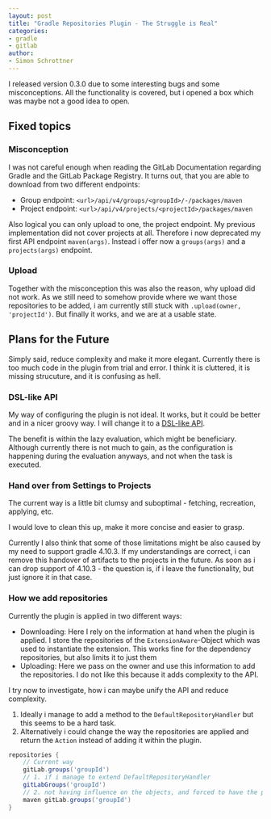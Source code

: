 ```yaml
---
layout: post
title: "Gradle Repositories Plugin - The Struggle is Real"
categories: 
- gradle
- gitlab
author:
- Simon Schrottner
---
```


I released version 0.3.0 due to some interesting bugs and some misconceptions.
All the functionality is covered, but i opened a box which was maybe not a good idea to open.

## Fixed topics

### Misconception

I was not careful enough when reading the GitLab Documentation regarding Gradle and the GitLab Package Registry.
It turns out, that you are able to download from two different endpoints:

- Group endpoint:
    `<url>/api/v4/groups/<groupId>/-/packages/maven`
- Project endpoint:
    `<url>/api/v4/projects/<projectId>/packages/maven`

Also logical you can only upload to one, the project endpoint.
My previous implementation did not cover projects at all.
Therefore i now deprecated my first API endpoint `maven(args)`.
Instead i offer now a `groups(args)` and a `projects(args)` endpoint.

### Upload

Together with the misconception this was also the reason, why upload did not work.
As we still need to somehow provide where we want those repositories to be added, i am currently still stuck with `.upload(owner, 'projectId')`.
But finally it works, and we are at a usable state.

## Plans for the Future

Simply said, reduce complexity and make it more elegant.
Currently there is too much code in the plugin from trial and error.
I think it is cluttered, it is missing strucuture, and it is confusing as hell.

### DSL-like API

My way of configuring the plugin is not ideal.
It works, but it could be better and in a nicer groovy way.
I will change it to a [DSL-like API](https://docs.gradle.org/current/userguide/implementing_gradle_plugins.html#modeling_dsl_like_apis).

The benefit is within the lazy evaluation, which might be beneficiary.
Although currently there is not much to gain, as the configuration is happening during the evaluation anyways, and not when the task is executed.

### Hand over from Settings to Projects

The current way is a little bit clumsy and suboptimal - fetching, recreation, applying, etc.

I would love to clean this up, make it more concise and easier to grasp.

Currently I also think that some of those limitations might be also caused by my need to support gradle 4.10.3.
If my understandings are correct, i can remove this handover of artifacts to the projects in the future.
As soon as i can drop support of 4.10.3 - the question is, if i leave the functionality, but just ignore it in that case.

### How we add repositories

Currently the plugin is applied in two different ways:

- Downloading:
    Here I rely on the information at hand when the plugin is applied.
    I store the repositories of the `ExtensionAware`-Object which was used to instantiate the extension.
    This works fine for the dependency repositories, but also limits it to just them
- Uploading:
    Here we pass on the owner and use this information to add the repositories.
    I do not like this because it adds complexity to the API.

I try now to investigate, how i can maybe unify the API and reduce complexity.

1. Ideally i manage to add a method to the `DefaultRepositoryHandler` but this seems to be a hard task.
2. Alternatively i could change the way the repositories are applied and return the `Action` instead of adding it within the plugin.

```groovy
repositories {
    // Current way
    gitLab.groups('groupId')
    // 1. if i manage to extend DefaultRepositoryHandler
    gitLabGroups('groupId')
    // 2. not having influence on the objects, and forced to have the plugin calls within the repository
    maven gitLab.groups('groupId')
}
```

